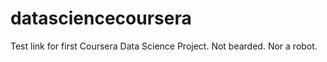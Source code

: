 # datasciencecoursera
Test link for first Coursera Data Science Project.  Not bearded.  Nor a robot.
